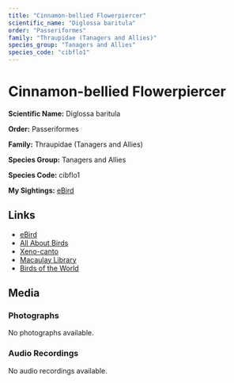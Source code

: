 ```yaml
---
title: "Cinnamon-bellied Flowerpiercer"
scientific_name: "Diglossa baritula"
order: "Passeriformes"
family: "Thraupidae (Tanagers and Allies)"
species_group: "Tanagers and Allies"
species_code: "cibflo1"
---
```


# Cinnamon-bellied Flowerpiercer

**Scientific Name:** Diglossa baritula

**Order:** Passeriformes

**Family:** Thraupidae (Tanagers and Allies)

**Species Group:** Tanagers and Allies

**Species Code:** cibflo1

**My Sightings:** [eBird](https://ebird.org/lifelist?r=world&time=life&spp=cibflo1)

## Links
* [eBird](https://ebird.org/species/cibflo1) 
* [All About Birds](https://www.allaboutbirds.org/guide/cibflo1) 
* [Xeno-canto](https://www.xeno-canto.org/species/diglossa-baritula) 
* [Macaulay Library](https://search.macaulaylibrary.org/catalog?taxonCode=cibflo1&sort=rating_rank_desc)
* [Birds of the World](https://birdsoftheworld.org/bow/species/cibflo1)

## Media
### Photographs
No photographs available.

### Audio Recordings
No audio recordings available.
